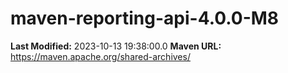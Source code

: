 # maven-reporting-api-4.0.0-M8

**Last Modified:** 2023-10-13 19:38:00.0
**Maven URL:** https://maven.apache.org/shared-archives/
